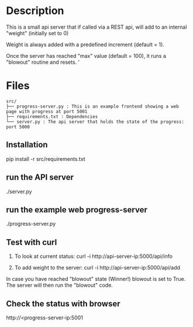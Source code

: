# Description
This is a small api server that if called via a REST api, will add to an internal "weight" (initially set to 0)

Weight is always added with a predefined increment (default = 1).

Once the server has reached "max" value (default = 100), it runs a "blowout" routine and resets.
'

# Files
```
src/
├── progress-server.py : This is an example frontend showing a web page with progress at port 5001
├── requirements.txt : Dependencies
└── server.py : The api server that holds the state of the progress: port 5000
```

## Installation

pip install -r src/requirements.txt

## run the API server

./server.py

## run the example web progress-server
./progress-server.py

## Test with curl

1. To look at current status:
curl -i http://api-server-ip:5000/api/info

2. To add weight to the server:
curl -i http://api-server-ip:5000/api/add

In case you have reached "blowout" state (Winner!) blowout is set to True.
The server will then run the "blowout" code.

## Check the status with browser

http://<progress-server-ip:5001
